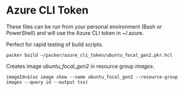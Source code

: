 # Azure CLI Token

These files can be run from your personal environment (Bash or PowerShell) and will use the Azure CLI token in ~/.azure.

Perfect for rapid testing of build scripts.

```shell
packer build ~/packer/azure_cli_token/ubuntu_focal_gen2.pkr.hcl
```

Creates image *ubuntu_focal_gen2* in resource group *images*.

```shell
imageId=$(az image show --name ubuntu_focal_gen2 --resource-group images --query id --output tsv)
